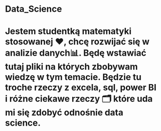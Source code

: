 # Data_Science
# Jestem studentką matematyki stosowanej ❤️, chcę rozwijać się w analizie danych📊. Będę wstawiać tutaj pliki na których zbobywam wiedzę w tym temacie. Będzie tu troche rzeczy z excela, sql, power BI i różne ciekawe rzeczy 🗂️ które uda mi się zdobyć odnośnie data science.
